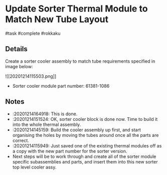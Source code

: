 # Update Sorter Thermal Module to Match New Tube Layout
#task #complete #rokkaku 

## Details
Create a sorter cooler assembly to match tube requirements specified in image below:

![[20201214115503.png]]

- Sorter cooler module part number: 61381-1086

## Notes
- :20201214164918: This is done.
- :20201214151524: OK, sorter cooler block is done now. Time to build it into the whole thermal assembly.
- :20201214145159: Build the cooler assembly up first, and start organising the holes by moving the tubes around once all the parts are correct.
- :20201214115949: Just saved one of the existing thermal modules off as a copy with the new part number for the sorter version.
- Next steps will be to work through and create all of the sorter module specific subassemblies and parts, and insert them into this new sorter top level cooler assy.

